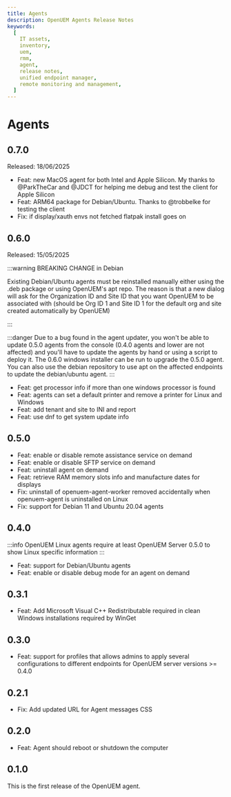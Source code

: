 ```yaml
---
title: Agents
description: OpenUEM Agents Release Notes
keywords:
  [
    IT assets,
    inventory,
    uem,
    rmm,
    agent,
    release notes,
    unified endpoint manager,
    remote monitoring and management,
  ]
---
```


# Agents

## 0.7.0

Released: 18/06/2025

- Feat: new MacOS agent for both Intel and Apple Silicon. My thanks to @ParkTheCar and @JDCT for helping me debug and test the client for Apple Silicon
- Feat: ARM64 package for Debian/Ubuntu. Thanks to @trobbelke for testing the client
- Fix: if display/xauth envs not fetched flatpak install goes on

## 0.6.0

Released: 15/05/2025

:::warning
BREAKING CHANGE in Debian

Existing Debian/Ubuntu agents must be reinstalled manually either using the .deb package or using OpenUEM's apt repo. The reason is that a new dialog will ask for the Organization ID and Site ID that you want OpenUEM to be associated with (should be Org ID 1 and Site ID 1 for the default org and site created automatically by OpenUEM)

:::

:::danger
Due to a bug found in the agent updater, you won't be able to update 0.5.0 agents from the console (0.4.0 agents and lower are not affected) and you'll have to update the agents by hand or using a script to deploy it. The 0.6.0 windows installer can be run to upgrade the 0.5.0 agent. You can also use the debian repository to use apt on the affected endpoints to update the debian/ubuntu agent.
:::

- Feat: get processor info if more than one windows processor is found
- Feat: agents can set a default printer and remove a printer for Linux and Windows
- Feat: add tenant and site to INI and report
- Feat: use dnf to get system update info

## 0.5.0

- Feat: enable or disable remote assistance service on demand
- Feat: enable or disable SFTP service on demand
- Feat: uninstall agent on demand
- Feat: retrieve RAM memory slots info and manufacture dates for displays
- Fix: uninstall of openuem-agent-worker removed accidentally when openuem-agent is uninstalled on Linux
- Fix: support for Debian 11 and Ubuntu 20.04 agents

## 0.4.0

:::info
OpenUEM Linux agents require at least OpenUEM Server 0.5.0 to show Linux specific information
:::

- Feat: support for Debian/Ubuntu agents
- Feat: enable or disable debug mode for an agent on demand

## 0.3.1

- Feat: Add Microsoft Visual C++ Redistributable required in clean Windows installations required by WinGet

## 0.3.0

- Feat: support for profiles that allows admins to apply several configurations to different endpoints for OpenUEM server versions >= 0.4.0

## 0.2.1

- Fix: Add updated URL for Agent messages CSS

## 0.2.0

- Feat: Agent should reboot or shutdown the computer

## 0.1.0

This is the first release of the OpenUEM agent.
